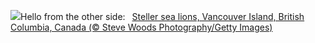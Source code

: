 ![](https://www.bing.com/th?id=OHR.StellarSeaLions_EN-US8941740506_UHD.jpg&w=1000)Hello from the other side:&nbsp;&ensp;[Steller sea lions, Vancouver Island, British Columbia, Canada (© Steve Woods Photography/Getty Images)](https://www.bing.com/th?id=OHR.StellarSeaLions_EN-US8941740506_UHD.jpg)
<br><br/>
